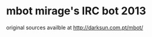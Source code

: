 mbot
mirage's IRC bot 2013
=====================

original sources availble at http://darksun.com.pt/mbot/

